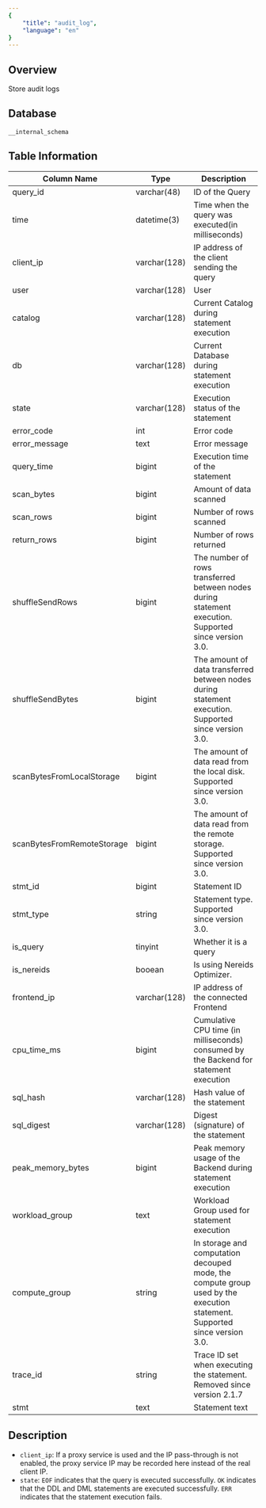 ```yaml
---
{
    "title": "audit_log",
    "language": "en"
}
---
```


<!--
Licensed to the Apache Software Foundation (ASF) under one
or more contributor license agreements.  See the NOTICE file
distributed with this work for additional information
regarding copyright ownership.  The ASF licenses this file
to you under the Apache License, Version 2.0 (the
"License"); you may not use this file except in compliance
with the License.  You may obtain a copy of the License at

  http://www.apache.org/licenses/LICENSE-2.0

Unless required by applicable law or agreed to in writing,
software distributed under the License is distributed on an
"AS IS" BASIS, WITHOUT WARRANTIES OR CONDITIONS OF ANY
KIND, either express or implied.  See the License for the
specific language governing permissions and limitations
under the License.
-->

## Overview

Store audit logs

## Database


`__internal_schema`


## Table Information

| Column Name       | Type         | Description                                                  |
| ----------------- | ------------ | ------------------------------------------------------------ |
| query_id          | varchar(48)  | ID of the Query                                              |
| time              | datetime(3)  | Time when the query was executed(in milliseconds)                           |
| client_ip         | varchar(128) | IP address of the client sending the query                   |
| user              | varchar(128) | User                                                         |
| catalog           | varchar(128) | Current Catalog during statement execution                   |
| db                | varchar(128) | Current Database during statement execution                  |
| state             | varchar(128) | Execution status of the statement                            |
| error_code        | int          | Error code                                                   |
| error_message     | text         | Error message                                                |
| query_time        | bigint       | Execution time of the statement                              |
| scan_bytes        | bigint       | Amount of data scanned                                       |
| scan_rows         | bigint       | Number of rows scanned                                       |
| return_rows       | bigint       | Number of rows returned                                      |
| shuffleSendRows             | bigint  | The number of rows transferred between nodes during statement execution. Supported since version 3.0. |
| shuffleSendBytes            | bigint    | The amount of data transferred between nodes during statement execution. Supported since version 3.0. | 
| scanBytesFromLocalStorage   | bigint    | The amount of data read from the local disk. Supported since version 3.0. |
| scanBytesFromRemoteStorage  | bigint    | The amount of data read from the remote storage. Supported since version 3.0. |
| stmt_id           | bigint       | Statement ID                                                 |
| stmt_type                   | string    | Statement type. Supported since version 3.0. |
| is_query          | tinyint      | Whether it is a query                                        |
| is_nereids                  | booean    | Is using Nereids Optimizer. |
| frontend_ip       | varchar(128) | IP address of the connected Frontend                         |
| cpu_time_ms       | bigint       | Cumulative CPU time (in milliseconds) consumed by the Backend for statement execution |
| sql_hash          | varchar(128) | Hash value of the statement                                  |
| sql_digest        | varchar(128) | Digest (signature) of the statement                          |
| peak_memory_bytes | bigint       | Peak memory usage of the Backend during statement execution  |
| workload_group    | text         | Workload Group used for statement execution                  |
| compute_group                 | string    | In storage and computation decouped mode, the compute group used by the execution statement. Supported since version 3.0.|
| trace_id                    | string    | Trace ID set when executing the statement. Removed since version 2.1.7  |
| stmt              | text         | Statement text                                               |


## Description

- `client_ip`: If a proxy service is used and the IP pass-through is not enabled, the proxy service IP may be recorded here instead of the real client IP.
- `state`: `EOF` indicates that the query is executed successfully. `OK` indicates that the DDL and DML statements are executed successfully. `ERR` indicates that the statement execution fails.


